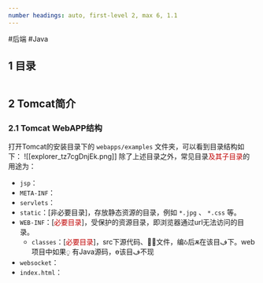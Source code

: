 ```yaml
---
number headings: auto, first-level 2, max 6, 1.1
---
```

#后端 #Java 

## 1 目录

```toc
```

## 2 Tomcat简介





### 2.1 Tomcat WebAPP结构

打开Tomcat的安装目录下的 `webapps/examples` 文件夹，可以看到目录结构如下：
![[explorer_tz7cgDnjEk.png]]
除了上述目录之外，常见目录<font color="#c00000">及其子目录</font>的用途为：
- `jsp`：
- `META-INF`：
- `servlets`：
- `static`：\[非必要目录\]，存放静态资源的目录，例如 `*.jpg` 、 `*.css` 等。
- `WEB-INF`：\[<font color="#c00000">必要目录</font>\]，受保护的资源目录，即浏览器通过url无法访问的目录。
	- `classes`：\[<font color="#c00000">必要目录</font>\]，src下源代码、୆৥文件，编ઠ后ѫ在该目ڣ下。web项目中如果࡚ 有Java源码，ө该目ڣ不现
- `websocket`：
- `index.html`：
